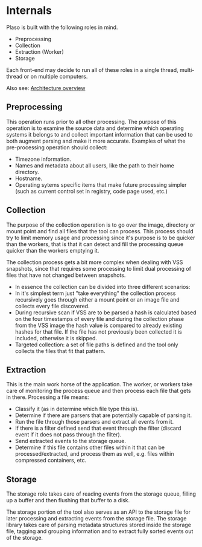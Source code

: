 # Internals

Plaso is built with the following roles in mind.

* Preprocessing
* Collection
* Extraction (Worker)
* Storage

Each front-end may decide to run all of these roles in a single thread,
 multi-thread or on multiple computers.

Also see: [Architecture overview](https://docs.google.com/drawings/d/1WzB3rz50Kf89HtGQ0y28ozPCfTvMo_GVTCMpgAOziy8/preview)

## Preprocessing

This operation runs prior to all other processing. The purpose of this operation
is to examine the source data and determine which operating systems it belongs
to and collect important information that can be used to both augment parsing
and make it more accurate. Examples of what the pre-processing operation should
collect:

* Timezone information.
* Names and metadata about all users, like the path to their home directory.
* Hostname.
* Operating sytems specific items that make future processing simpler
(such as current control set in registry, code page used, etc.)

## Collection

The purpose of the collection operation is to go over the image, directory or
mount point and find all files that the tool can process. This process should
try to limit memory usage and processing since it's purpose is to be quicker
than the workers, that is that it can detect and fill the processing queue
quicker than the workers emptying it.

The collection process gets a bit more complex when dealing with VSS snapshots,
 since that requires some processing to limit dual processing of files that
 have not changed between snapshots.

* In essence the collection can be divided into three different scenarios:
* In it's simplest term just "take everything" the collection process
recursively goes through either a mount point or an image file and collects
every file discovered.
* During recursive scan if VSS are to be parsed a hash is calculated based on
the four timestamps of every file and during the collection phase from the VSS
image the hash value is compared to already existing hashes for that file. If
the file has not previously been collected it is included, otherwise it is
skipped.
* Targeted collection: a set of file paths is defined and the tool only collects
 the files that fit that pattern.

## Extraction

This is the main work horse of the application. The worker, or workers take
care of monitoring the process queue and then process each file that gets in
there. Processing a file means:

* Classify it (as in determine which file type this is).
* Determine if there are parsers that are potentially capable of parsing it.
* Run the file through those parsers and extract all events from it.
* If there is a filter defined send that event through the filter (discard event
 if it does not pass through the filter).
* Send extracted events to the storage queue.
* Determine if this file contains other files within it that can be
processed/extracted, and process them as well, e.g. files within compressed
containers, etc.

## Storage

The storage role takes care of reading events from the storage queue, filling up
 a buffer and then flushing that buffer to a disk.

The storage portion of the tool also serves as an API to the storage file for
later processing and extracting events from the storage file. The storage
library takes care of parsing metadata structures stored inside the storage
file, tagging and grouping information and to extract fully sorted events out
of the storage.